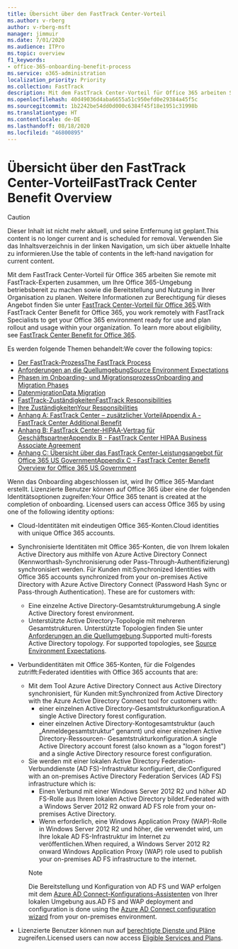 ```yaml
---
title: Übersicht über den FastTrack Center-Vorteil
ms.author: v-rberg
author: v-rberg-msft
manager: jimmuir
ms.date: 7/01/2020
ms.audience: ITPro
ms.topic: overview
f1_keywords:
- office-365-onboarding-benefit-process
ms.service: o365-administration
localization_priority: Priority
ms.collection: FastTrack
description: Mit dem FastTrack Center-Vorteil für Office 365 arbeiten Sie remote mit FastTrack-Experten zusammen, um Ihre Office 365-Umgebung betriebsbereit zu machen sowie die Bereitstellung und Nutzung in Ihrer Organisation zu planen. Weitere Informationen zur Berechtigung für dieses Angebot finden Sie unter „FastTrack Center-Vorteil für Office 365“.
ms.openlocfilehash: 40d49036d4aba6655a51c950efd0e29384a45f5c
ms.sourcegitcommit: 1b2242be54dd0d000c6384f45f18e1951c31998b
ms.translationtype: HT
ms.contentlocale: de-DE
ms.lasthandoff: 08/18/2020
ms.locfileid: "46800895"
---
```

# <a name="fasttrack-center-benefit-overview"></a><span data-ttu-id="802ce-104">Übersicht über den FastTrack Center-Vorteil</span><span class="sxs-lookup"><span data-stu-id="802ce-104">FastTrack Center Benefit Overview</span></span>

> [!CAUTION]
> <span data-ttu-id="802ce-105">Dieser Inhalt ist nicht mehr aktuell, und seine Entfernung ist geplant.</span><span class="sxs-lookup"><span data-stu-id="802ce-105">This content is no longer current and is scheduled for removal.</span></span> <span data-ttu-id="802ce-106">Verwenden Sie das Inhaltsverzeichnis in der linken Navigation, um sich über aktuelle Inhalte zu informieren.</span><span class="sxs-lookup"><span data-stu-id="802ce-106">Use the table of contents in the left-hand navigation for current content.</span></span>

<span data-ttu-id="802ce-p103">Mit dem FastTrack Center-Vorteil für Office 365 arbeiten Sie remote mit FastTrack-Experten zusammen, um Ihre Office 365-Umgebung betriebsbereit zu machen sowie die Bereitstellung und Nutzung in Ihrer Organisation zu planen. Weitere Informationen zur Berechtigung für dieses Angebot finden Sie unter [FastTrack Center-Vorteil für Office 365](O365-fasttrack-benefit-for-office-365.md).</span><span class="sxs-lookup"><span data-stu-id="802ce-p103">With FastTrack Center Benefit for Office 365, you work remotely with FastTrack Specialists to get your Office 365 environment ready for use and plan rollout and usage within your organization. To learn more about eligibility, see [FastTrack Center Benefit for Office 365](O365-fasttrack-benefit-for-office-365.md).</span></span>
  
<span data-ttu-id="802ce-109">Es werden folgende Themen behandelt:</span><span class="sxs-lookup"><span data-stu-id="802ce-109">We cover the following topics:</span></span>
- [<span data-ttu-id="802ce-110">Der FastTrack-Prozess</span><span class="sxs-lookup"><span data-stu-id="802ce-110">The FastTrack Process</span></span>](O365-fasttrack-process.md) 
- [<span data-ttu-id="802ce-111">Anforderungen an die Quellumgebung</span><span class="sxs-lookup"><span data-stu-id="802ce-111">Source Environment Expectations</span></span>](O365-source-environment-expectations.md)
- [<span data-ttu-id="802ce-112">Phasen im Onboarding- und Migrationsprozess</span><span class="sxs-lookup"><span data-stu-id="802ce-112">Onboarding and Migration Phases</span></span>](O365-onboarding-and-migration.md)
- [<span data-ttu-id="802ce-113">Datenmigration</span><span class="sxs-lookup"><span data-stu-id="802ce-113">Data Migration</span></span>](O365-data-migration.md)
- [<span data-ttu-id="802ce-114">FastTrack-Zuständigkeiten</span><span class="sxs-lookup"><span data-stu-id="802ce-114">FastTrack Responsibilities</span></span>](O365-fasttrack-responsibilities.md)
- [<span data-ttu-id="802ce-115">Ihre Zuständigkeiten</span><span class="sxs-lookup"><span data-stu-id="802ce-115">Your Responsibilities</span></span>](O365-your-responsibilities.md) 
- [<span data-ttu-id="802ce-116">Anhang A: FastTrack Center – zusätzlicher Vorteil</span><span class="sxs-lookup"><span data-stu-id="802ce-116">Appendix A - FastTrack Center Additional Benefit</span></span>](O365-fasttrack-additional-benefits.md)
- [<span data-ttu-id="802ce-117">Anhang B: FastTrack Center-HIPAA-Vertrag für Geschäftspartner</span><span class="sxs-lookup"><span data-stu-id="802ce-117">Appendix B - FastTrack Center HIPAA Business Associate Agreement</span></span>](O365-hipaa-business-associate-agreement.md)
- [<span data-ttu-id="802ce-118">Anhang C: Übersicht über das FastTrack Center-Leistungsangebot für Office 365 US Government</span><span class="sxs-lookup"><span data-stu-id="802ce-118">Appendix C - FastTrack Center Benefit Overview for Office 365 US Government</span></span>](US-Gov-appendix-overview.md)
    
<span data-ttu-id="802ce-p104">Wenn das Onboarding abgeschlossen ist, wird Ihr Office 365-Mandant erstellt. Lizenzierte Benutzer können auf Office 365 über eine der folgenden Identitätsoptionen zugreifen:</span><span class="sxs-lookup"><span data-stu-id="802ce-p104">Your Office 365 tenant is created at the completion of onboarding. Licensed users can access Office 365 by using one of the following identity options:</span></span>
- <span data-ttu-id="802ce-121">Cloud-Identitäten mit eindeutigen Office 365-Konten.</span><span class="sxs-lookup"><span data-stu-id="802ce-121">Cloud identities with unique Office 365 accounts.</span></span>
- <span data-ttu-id="802ce-p105">Synchronisierte Identitäten mit Office 365-Konten, die von Ihrem lokalen Active Directory aus mithilfe von Azure Active Directory Connect (Kennworthash-Synchronisierung oder Pass-Through-Authentifizierung) synchronisiert werden. Für Kunden mit:</span><span class="sxs-lookup"><span data-stu-id="802ce-p105">Synchronized Identities with Office 365 accounts synchronized from your on-premises Active Directory with Azure Active Directory Connect (Password Hash Sync or Pass-through Authentication). These are for customers with:</span></span>
  - <span data-ttu-id="802ce-124">Eine einzelne Active Directory-Gesamtstrukturumgebung.</span><span class="sxs-lookup"><span data-stu-id="802ce-124">A single Active Directory forest environment.</span></span>
  - <span data-ttu-id="802ce-p106">Unterstützte Active Directory-Topologie mit mehreren Gesamtstrukturen. Unterstützte Topologien finden Sie unter [Anforderungen an die Quellumgebung](O365-source-environment-expectations.md).</span><span class="sxs-lookup"><span data-stu-id="802ce-p106">Supported multi-forests Active Directory topology. For supported topologies, see [Source Environment Expectations](O365-source-environment-expectations.md).</span></span>
- <span data-ttu-id="802ce-127">Verbundidentitäten mit Office 365-Konten, für die Folgendes zutrifft:</span><span class="sxs-lookup"><span data-stu-id="802ce-127">Federated identities with Office 365 accounts that are:</span></span>
  - <span data-ttu-id="802ce-128">Mit dem Tool Azure Active Directory Connect aus Active Directory synchronisiert, für Kunden mit:</span><span class="sxs-lookup"><span data-stu-id="802ce-128">Synchronized from Active Directory with the Azure Active Directory Connect tool for customers with:</span></span>
      - <span data-ttu-id="802ce-129">einer einzelnen Active Directory-Gesamtstrukturkonfiguration.</span><span class="sxs-lookup"><span data-stu-id="802ce-129">A single Active Directory forest configuration.</span></span>
      - <span data-ttu-id="802ce-130">einer einzelnen Active Directory-Kontogesamtstruktur (auch „Anmeldegesamtstruktur“ genannt) und einer einzelnen Active Directory-Ressourcen- Gesamtstrukturkonfiguration.</span><span class="sxs-lookup"><span data-stu-id="802ce-130">A single Active Directory account forest (also known as a "logon forest") and a single Active Directory resource forest configuration.</span></span>
  - <span data-ttu-id="802ce-131">Sie werden mit einer lokalen Active Directory Federation-Verbunddienste (AD FS)-Infrastruktur konfiguriert, die:</span><span class="sxs-lookup"><span data-stu-id="802ce-131">Configured with an on-premises Active Directory Federation Services (AD FS) infrastructure which is:</span></span>
      - <span data-ttu-id="802ce-132">Einen Verbund mit einer Windows Server 2012 R2 und höher AD FS-Rolle aus Ihrem lokalen Active Directory bildet.</span><span class="sxs-lookup"><span data-stu-id="802ce-132">Federated with a Windows Server 2012 R2 onward AD FS role from your on-premises Active Directory.</span></span>
      - <span data-ttu-id="802ce-133">Wenn erforderlich, eine Windows Application Proxy (WAP)-Rolle in Windows Server 2012 R2 und höher, die verwendet wird, um Ihre lokale AD FS-Infrastruktur im Internet zu veröffentlichen.</span><span class="sxs-lookup"><span data-stu-id="802ce-133">When required, a Windows Server 2012 R2 onward Windows Application Proxy (WAP) role used to publish your on-premises AD FS infrastructure to the internet.</span></span>
    > [!NOTE]
    > <span data-ttu-id="802ce-134">Die Bereitstellung und Konfiguration von AD FS und WAP erfolgen mit dem [Azure AD Connect-Konfigurations-Assistenten](https://go.microsoft.com/fwlink/?linkid=844794) von Ihrer lokalen Umgebung aus.</span><span class="sxs-lookup"><span data-stu-id="802ce-134">AD FS and WAP deployment and configuration is done using the [Azure AD Connect configuration wizard](https://go.microsoft.com/fwlink/?linkid=844794) from your on-premises environment.</span></span> 
  
- <span data-ttu-id="802ce-135">Lizenzierte Benutzer können nun auf [berechtigte Dienste und Pläne](M365-eligible-services-and-plans.md) zugreifen.</span><span class="sxs-lookup"><span data-stu-id="802ce-135">Licensed users can now access [Eligible Services and Plans](M365-eligible-services-and-plans.md).</span></span>

